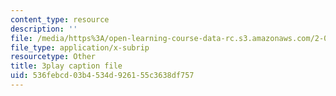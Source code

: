 ```yaml
---
content_type: resource
description: ''
file: /media/https%3A/open-learning-course-data-rc.s3.amazonaws.com/2-003sc-engineering-dynamics-fall-2011/536febcd03b4534d926155c3638df757_iMz0LiqjFmE.vtt
file_type: application/x-subrip
resourcetype: Other
title: 3play caption file
uid: 536febcd-03b4-534d-9261-55c3638df757
---
```

